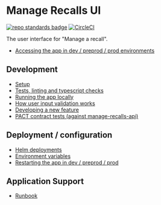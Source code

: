 # Manage Recalls UI

[![repo standards badge](https://img.shields.io/badge/dynamic/json?color=blue&style=for-the-badge&logo=github&label=MoJ%20Compliant&query=%24.data%5B%3F%28%40.name%20%3D%3D%20%22manage-recalls-ui%22%29%5D.status&url=https%3A%2F%2Foperations-engineering-reports.cloud-platform.service.justice.gov.uk%2Fgithub_repositories)](https://operations-engineering-reports.cloud-platform.service.justice.gov.uk/github_repositories#manage-recalls-ui 'Link to report')
[![CircleCI](https://circleci.com/gh/ministryofjustice/manage-recalls-ui/tree/main.svg?style=svg)](https://circleci.com/gh/ministryofjustice/manage-recalls-ui)

The user interface for "Manage a recall".

- [Accessing the app in dev / preprod / prod environments](https://dsdmoj.atlassian.net/wiki/spaces/PUD/pages/3842179263/Accessing+the+Manage+a+Recall+application)

## Development
- [Setup](./docs/setup.md)
- [Tests, linting and typescript checks](./docs/tests.md)
- [Running the app locally](./docs/running-app.md)
- [How user input validation works](./docs/user-input-validation.md)
- [Developing a new feature](./docs/developing-new-features.md)
- [PACT contract tests (against manage-recalls-api)](./docs/pact.md)

## Deployment / configuration
- [Helm deployments](./docs/helm-deploy.md)
- [Environment variables](./docs/env-vars.md)
- [Restarting the app in dev / preprod / prod](./docs/restarting-app.md)

## Application Support

- [Runbook](RUNBOOK.md)
